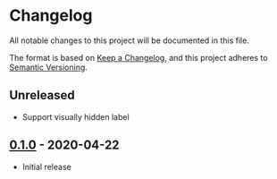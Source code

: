 # Changelog

All notable changes to this project will be documented in this file.

The format is based on [Keep a Changelog](https://keepachangelog.com/en/1.0.0/),
and this project adheres to [Semantic Versioning](https://semver.org/spec/v2.0.0.html).

## Unreleased

- Support visually hidden label

## [0.1.0](https://github.com/metonym/svelte-toggle/releases/tag/v0.1.0) - 2020-04-22

- Initial release
